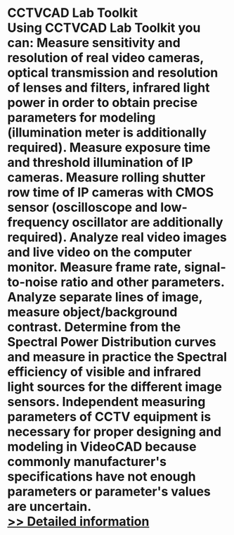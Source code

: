 # CCTVCAD Lab Toolkit<br />Using CCTVCAD Lab Toolkit you can: Measure sensitivity and resolution of real video cameras, optical transmission and resolution of lenses and filters, infrared light power in order to obtain precise parameters for modeling (illumination meter is additionally required). Measure exposure time and threshold illumination of IP cameras. Measure rolling shutter row time of IP cameras with CMOS sensor (oscilloscope and low-frequency oscillator are additionally required). Analyze real video images and live video on the computer monitor. Measure frame rate, signal-to-noise ratio and other parameters. Analyze separate lines of image, measure object/background contrast. Determine from the Spectral Power Distribution curves and measure in practice the Spectral efficiency of visible and infrared light sources for the different image sensors. Independent measuring parameters of CCTV equipment is necessary for proper designing and modeling in VideoCAD because commonly manufacturer's specifications have not enough parameters or parameter's values are uncertain.<br />[>> Detailed information](https://secure.shareit.com/shareit/product.html?productid=300443866&affiliateid=200057808)